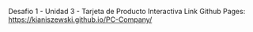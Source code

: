 Desafio 1 - Unidad 3 - Tarjeta de Producto Interactiva
Link Github Pages: https://kianiszewski.github.io/PC-Company/
